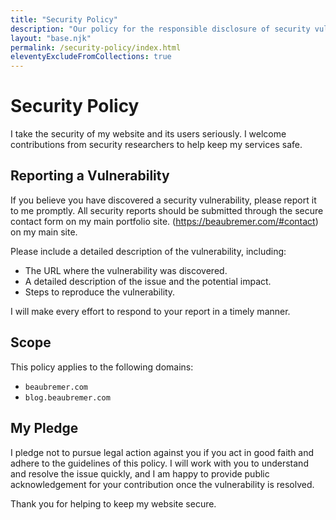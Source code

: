 ```yaml
---
title: "Security Policy"
description: "Our policy for the responsible disclosure of security vulnerabilities."
layout: "base.njk"
permalink: /security-policy/index.html
eleventyExcludeFromCollections: true
---
```


# Security Policy

I take the security of my website and its users seriously. I welcome contributions from security researchers to help keep my services safe.

## Reporting a Vulnerability

If you believe you have discovered a security vulnerability, please report it to me promptly. All security reports should be submitted through the secure contact form on my main portfolio site. (https://beaubremer.com/#contact) on my main site.

Please include a detailed description of the vulnerability, including:
* The URL where the vulnerability was discovered.
* A detailed description of the issue and the potential impact.
* Steps to reproduce the vulnerability.

I will make every effort to respond to your report in a timely manner.

## Scope

This policy applies to the following domains:
* `beaubremer.com`
* `blog.beaubremer.com`

## My Pledge

I pledge not to pursue legal action against you if you act in good faith and adhere to the guidelines of this policy. I will work with you to understand and resolve the issue quickly, and I am happy to provide public acknowledgement for your contribution once the vulnerability is resolved.

Thank you for helping to keep my website secure.